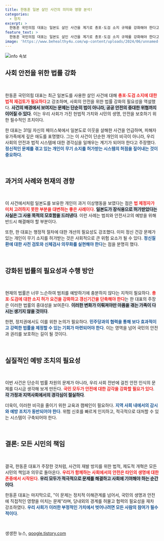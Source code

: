 ```yaml
---
title: 한동훈 일본 살인 사건의 의미와 영향 분석!
categories:
  - 정치
excerpt: >
  한동훈 국민의힘 대표는 일본도 살인 사건을 계기로 총포·도검 소지 규제를 강화해야 한다고 강조하며, 재발 방지를 위한 법령 개선의 필요성을 역설했다. 극단적인 행동이 이어진 현 상황을 지적하며, 국민의 안전을 위한 협력을 촉구하고 나섰다.
feature_text: >
  한동훈 국민의힘 대표는 일본도 살인 사건을 계기로 총포·도검 소지 규제를 강화해야 한다고 강조하며, 재발 방지를 위한 법령 개선의 필요성을 역설했다. 극단적인 행동이 이어진 현 상황을 지적하며, 국민의 안전을 위한 협력을 촉구하고 나섰다.
image: 'https://www.behealthy4u.com/wp-content/uploads/2024/06/unnamed-file.png'
---
```


<p><img src="https://www.behealthy4u.com/wp-content/uploads/2024/06/unnamed-file.png" alt="info 속보" /></p>

<h2 data-ke-size="size26">사회 안전을 위한 법률 강화</h2>

<p data-ke-size="size16">&nbsp;</p>

<p>한동훈 국민의힘 대표는 최근 일본도를 사용한 살인 사건에 대해 <b><span style="color: #ee2323;">총포·도검 소지에 대한 법적 재검토가 필요하다</span></b>고 강조하며, 사회의 안전을 위한 법률 강화의 필요성을 역설했다. <b><span style="background-color: #21538527;">사건의 배경에서 보여지는 문제는 단순히 법이 아니라, 공공 안전의 중대한 위협까지 이어질 수 있다</span></b>. 이는 우리 사회가 가진 헌법적 가치와 시민의 생명, 안전을 보호하기 위한 필수적인 조치이다. </p>

<p>한 대표는 31일 자신의 페이스북에서 일본도로 이웃을 살해한 사건을 언급하며, 피해자 유가족에게 깊은 애도를 표명했다. 그는 이 사건이 단순한 개인의 비극이 아니라, 우리 사회의 안전과 법적 시스템에 대한 경각심을 일깨우는 계기가 되어야 한다고 주장했다. <b><span style="color: #1a5490;">정신적인 문제를 겪고 있는 개인이 무기 소지를 허가받는 시스템의 허점을 짚어내는 것이 중요하다</span></b>.</p>

<p data-ke-size="size16">&nbsp;</p>

<h2 data-ke-size="size26">과거의 사례와 현재의 경향</h2>

<p data-ke-size="size16">&nbsp;</p>

<p>이 사건에서처럼 일본도를 보유한 개인이 과거 이상행동을 보였다는 점은 <b><span style="color: #ee2323;">법 제정자가 미처 고려하지 못한 부분을 대변하는 좋은 사례이다</span></b>. <b><span style="background-color: #21538527;">일본도가 장식용으로 허가받았다는 사실은 그 사용 목적의 모호함을 드러낸다</span></b>. 이런 사례는 범죄와 안전사고의 예방을 위해 반드시 해결해야 할 부분이다. </p>

<p>또한, 한 대표는 행정적 절차에 대한 개선의 필요성도 강조했다. 이미 정신 건강 문제가 있는 개인이 무기 소지를 허가받는 것은 사회적으로 큰 위험 요소가 될 수 있다. <b><span style="color: #1a5490;">정신질환에 대한 사전 검토와 신체검사 의무화를 실현해야 한다</span></b>는 점을 분명히 했다.</p>

<p data-ke-size="size16">&nbsp;</p>

<h2 data-ke-size="size26">강화된 법률의 필요성과 수행 방안</h2>

<p data-ke-size="size16">&nbsp;</p>

<p>현재의 법률은 너무 느슨하여 범죄를 예방하기에 충분하지 않다는 지적이 필요하다. <b><span style="color: #ee2323;">총포·도검에 대한 소지 허가 요건을 강화하고 갱신기간을 단축해야 한다</span></b>는 한 대표의 주장은 이러한 법률의 중대성을 보여준다. <b><span style="background-color: #21538527;">이러한 변화가 이뤄져야만 아픔을 겪는 가족이 다시는 생기지 않을 것이다</span></b>.</p>

<p>한편, 정치권에서도 이를 위한 논의가 필요하다. <b><span style="color: #1a5490;">민주당과의 협력을 통해 보다 효과적이고 강력한 법률을 제정할 수 있는 기회가 마련되어야 한다</span></b>. 이는 영역을 넘어 국민의 안전과 권리를 보호하는 길이 될 것이다.</p>

<p data-ke-size="size16">&nbsp;</p>

<h2 data-ke-size="size26">실질적인 예방 조치의 필요성</h2>

<p data-ke-size="size16">&nbsp;</p>

<p>이번 사건은 단순히 법률 차원의 문제가 아니라, 우리 사회 전반에 걸친 안전 인식의 문제를 다시금 생각해 보게 만든다. <b><span style="color: #ee2323;">국민 모두가 안전에 대한 감각을 강화할 필요가 있다</span></b>. <b><span style="background-color: #21538527;">각 가정과 지역사회에서의 경각심이 절실하다</span></b>.</p>

<p>더욱이, 이러한 비극을 줄이기 위한 교육과 캠페인이 필요하다. <b><span style="color: #1a5490;">지역 사회 내에서의 감시와 예방 조치가 동반되어야 한다</span></b>. 위험 신호를 빠르게 인지하고, 적극적으로 대처할 수 있는 시스템이 구축되어야 한다.</p>

<p data-ke-size="size16">&nbsp;</p>

<h2 data-ke-size="size26">결론: 모든 시민의 책임</h2>

<p data-ke-size="size16">&nbsp;</p>

<p>결국, 한동훈 대표가 주장한 것처럼, 사건의 재발 방지를 위한 법적, 제도적 개혁은 모든 시민의 책임과 의무로 돌아온다. <b><span style="color: #ee2323;">우리가 함께하는 사회에서의 안전은 타인의 생명에 대한 존중에서 시작된다</span></b>. <b><span style="background-color: #21538527;">우리 모두가 적극적으로 문제를 해결하고 사회에 기여해야 하는 순간이다</span></b>. </p>

<p>한동훈 대표는 마지막으로, "이 문제는 정치적 이해관계를 넘어서, 국민의 생명과 안전에 직접적인 영향을 미치는 문제"라며, 당내외의 경계를 허물고 협력의 필요성을 재차 강조하였다. <b><span style="color: #1a5490;">우리 사회가 이러한 부정적인 가치에서 벗어나려면 모든 사람의 참여가 필수적이다</span></b>.</p>

<p data-ke-size="size16">&nbsp;</p>
생생한 뉴스, <a href="https://qoogle.tistory.com" rel="dofollow">qoogle.tistory.com</a>


